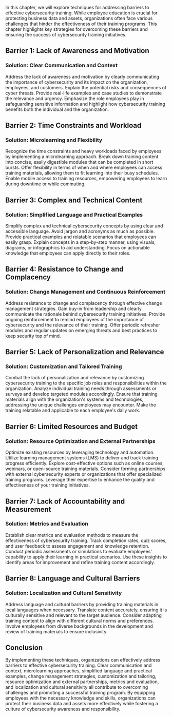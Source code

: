 
In this chapter, we will explore techniques for addressing barriers to effective cybersecurity training. While employee education is crucial for protecting business data and assets, organizations often face various challenges that hinder the effectiveness of their training programs. This chapter highlights key strategies for overcoming these barriers and ensuring the success of cybersecurity training initiatives.

Barrier 1: Lack of Awareness and Motivation
-------------------------------------------

### Solution: Clear Communication and Context

Address the lack of awareness and motivation by clearly communicating the importance of cybersecurity and its impact on the organization, employees, and customers. Explain the potential risks and consequences of cyber threats. Provide real-life examples and case studies to demonstrate the relevance and urgency. Emphasize the role employees play in safeguarding sensitive information and highlight how cybersecurity training benefits both the individual and the organization.

Barrier 2: Time Constraints and Workload
----------------------------------------

### Solution: Microlearning and Flexibility

Recognize the time constraints and heavy workloads faced by employees by implementing a microlearning approach. Break down training content into concise, easily digestible modules that can be completed in short bursts. Offer flexibility in terms of when and where employees can access training materials, allowing them to fit learning into their busy schedules. Enable mobile access to training resources, empowering employees to learn during downtime or while commuting.

Barrier 3: Complex and Technical Content
----------------------------------------

### Solution: Simplified Language and Practical Examples

Simplify complex and technical cybersecurity concepts by using clear and accessible language. Avoid jargon and acronyms as much as possible. Provide practical examples and relatable scenarios that employees can easily grasp. Explain concepts in a step-by-step manner, using visuals, diagrams, or infographics to aid understanding. Focus on actionable knowledge that employees can apply directly to their roles.

Barrier 4: Resistance to Change and Complacency
-----------------------------------------------

### Solution: Change Management and Continuous Reinforcement

Address resistance to change and complacency through effective change management strategies. Gain buy-in from leadership and clearly communicate the rationale behind cybersecurity training initiatives. Provide ongoing reinforcement to remind employees of the importance of cybersecurity and the relevance of their training. Offer periodic refresher modules and regular updates on emerging threats and best practices to keep security top of mind.

Barrier 5: Lack of Personalization and Relevance
------------------------------------------------

### Solution: Customization and Tailored Training

Combat the lack of personalization and relevance by customizing cybersecurity training to the specific job roles and responsibilities within the organization. Analyze individual training needs through assessments or surveys and develop targeted modules accordingly. Ensure that training materials align with the organization's systems and technologies, addressing the unique challenges employees may encounter. Make the training relatable and applicable to each employee's daily work.

Barrier 6: Limited Resources and Budget
---------------------------------------

### Solution: Resource Optimization and External Partnerships

Optimize existing resources by leveraging technology and automation. Utilize learning management systems (LMS) to deliver and track training progress efficiently. Explore cost-effective options such as online courses, webinars, or open-source training materials. Consider forming partnerships with external cybersecurity experts or organizations that offer specialized training programs. Leverage their expertise to enhance the quality and effectiveness of your training initiatives.

Barrier 7: Lack of Accountability and Measurement
-------------------------------------------------

### Solution: Metrics and Evaluation

Establish clear metrics and evaluation methods to measure the effectiveness of cybersecurity training. Track completion rates, quiz scores, and user feedback to assess engagement and knowledge retention. Conduct periodic assessments or simulations to evaluate employees' capability to apply their learning in practical scenarios. Use these insights to identify areas for improvement and refine training content accordingly.

Barrier 8: Language and Cultural Barriers
-----------------------------------------

### Solution: Localization and Cultural Sensitivity

Address language and cultural barriers by providing training materials in local languages when necessary. Translate content accurately, ensuring it is culturally sensitive and relevant to the target audience. Consider adapting training content to align with different cultural norms and preferences. Involve employees from diverse backgrounds in the development and review of training materials to ensure inclusivity.

Conclusion
----------

By implementing these techniques, organizations can effectively address barriers to effective cybersecurity training. Clear communication and context, microlearning approaches, simplified language and practical examples, change management strategies, customization and tailoring, resource optimization and external partnerships, metrics and evaluation, and localization and cultural sensitivity all contribute to overcoming challenges and promoting a successful training program. By equipping employees with the necessary knowledge and skills, organizations can protect their business data and assets more effectively while fostering a culture of cybersecurity awareness and responsibility.
